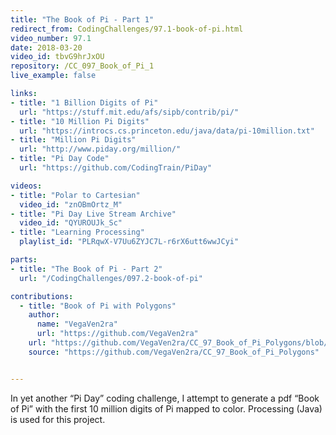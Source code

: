 ```yaml
---
title: "The Book of Pi - Part 1"
redirect_from: CodingChallenges/97.1-book-of-pi.html
video_number: 97.1
date: 2018-03-20
video_id: tbvG9hrJxOU
repository: /CC_097_Book_of_Pi_1
live_example: false

links:
- title: "1 Billion Digits of Pi"
  url: "https://stuff.mit.edu/afs/sipb/contrib/pi/"
- title: "10 Million Pi Digits"
  url: "https://introcs.cs.princeton.edu/java/data/pi-10million.txt"
- title: "Million Pi Digits"
  url: "http://www.piday.org/million/"
- title: "Pi Day Code"
  url: "https://github.com/CodingTrain/PiDay"

videos:
- title: "Polar to Cartesian"
  video_id: "znOBmOrtz_M"
- title: "Pi Day Live Stream Archive"
  video_id: "QYUROUJk_Sc"
- title: "Learning Processing"
  playlist_id: "PLRqwX-V7Uu6ZYJC7L-r6rX6utt6wwJCyi"

parts:
- title: "The Book of Pi - Part 2"
  url: "/CodingChallenges/097.2-book-of-pi"

contributions:
  - title: "Book of Pi with Polygons"
    author:
      name: "VegaVen2ra"
      url: "https://github.com/VegaVen2ra"
    url: "https://github.com/VegaVen2ra/CC_97_Book_of_Pi_Polygons/blob/master/bookofpi-1million-polygons.pdf"
    source: "https://github.com/VegaVen2ra/CC_97_Book_of_Pi_Polygons"


---
```


In yet another “Pi Day” coding challenge, I attempt to generate a pdf “Book of Pi” with the first 10 million digits of Pi mapped to color. Processing (Java) is used for this project. 
